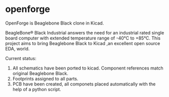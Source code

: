 # openforge
OpenForge is Beaglebone Black clone in Kicad.

BeagleBone® Black Industrial answers the need for an industrial rated single board computer with extended temperature range of -40°C to +85°C.
This project aims to bring Beaglebone Black to Kicad ,an excellent open source EDA, world.

Current status:
1. All schematics have been ported to kicad. Component references match original Beaglebone Black.
2. Footprints assigned to all parts.
3. PCB have been created, all componets placed automatically with the help of a python script.

